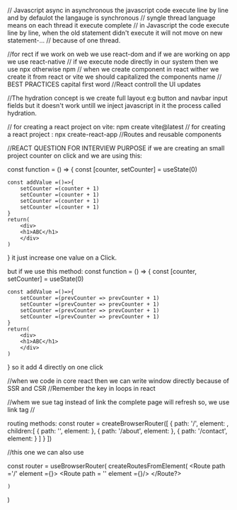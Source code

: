 // Javascript async in asynchronous the javascript code execute line by line and by defaulot the langauge is synchronous
// syngle thread language means on each thread it execute complete
// in Javascript the code execute line by line, when the old statement didn't execute it will not move on new statement-...
// because of one thread.


//for rect if we work on web we use react-dom and if we are working on app we use react-native
// if we execute node directly in our system then we use npx otherwise npm
// when we create component in react wither we create it from react or vite we should capitalized the components name
// BEST PRACTICES capital first word
//React controll the UI updates

//The hydration concept is we create full layout e:g button and navbar input fields but it doesn't work untill we 
inject javascript in it the process called hydration.

// for creating a react project on vite: npm create vite@latest
// for creating a react project : npx create-react-app
//Routes and reusable components

//REACT QUESTION FOR INTERVIEW PURPOSE
if we are creating an small project counter on click and we are using this:

const function = () => {
    const [counter, setCounter] = useState(0)

    const addValue =()=>{
        setCounter =(counter + 1)
        setCounter =(counter + 1)
        setCounter =(counter + 1)
        setCounter =(counter + 1)
    }
    return(
        <div>
        <h1>ABC</h1>
        </div>
    )
}
it just increase one value on a Click.

but if we use this method:
const function = () => {
    const [counter, setCounter] = useState(0)

    const addValue =()=>{
        setCounter =(prevCounter => prevCounter + 1)
        setCounter =(prevCounter => prevCounter + 1)
        setCounter =(prevCounter => prevCounter + 1)
        setCounter =(prevCounter => prevCounter + 1)
    }
    return(
        <div>
        <h1>ABC</h1>
        </div>
    )
}
so it add 4 directly on one click

//when we code in core react then we can write window directly because of SSR and CSR
//Remember the key in loops in react

//whem we sue <a> tag instead of link the complete page will refresh so, we use link tag
//

routing methods:
const router = createBrowserRouter([
  {
    path: '/',
    element: <Layout/>,
    children:[
      {
        path: '',
        element: <Home/>
      },
      {
        path: '/about',
        element: <About/>
      },
      {
        path: '/contact',
        element: <Contact/>
      }
    ]
  }
])

//this one we can also use

const router = useBrowserRouter(
    createRoutesFromElement(
        <Route path ='/' element ={<Layout/>}>
        <Route path = '' element ={<Home/>}/>
        </Route?>

    )
)